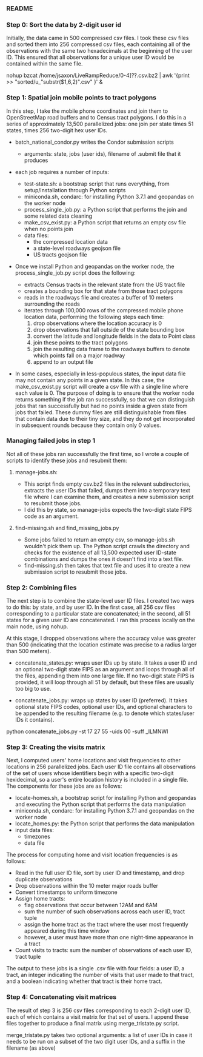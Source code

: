 ### README

### Step 0: Sort the data by 2-digit user id

Initially, the data came in 500 compressed csv files. I took these csv files and sorted them into 256 compressed csv files, each containing all of the observations with the same two hexadecimals at the beginning of the user ID. This ensured that all observations for a unique user ID would be contained within the same file. 

nohup bzcat /home/jsaxon/LiveRampReduce/0-4]??.csv.bz2 | awk '{print >> "sorted/u_"substr($1,6,2)".csv" }' &

### Step 1: Spatial join mobile points to tract polygons

In this step, I take the mobile phone coordinates and join them to OpenStreetMap road buffers and to Census tract polygons. I do this in a series of approximately 13,500 parallelized jobs: one join per state times 51 states, times 256 two-digit hex user IDs. 

* batch_national_condor.py writes the Condor submission scripts 
    - arguments: state, jobs (user ids), filename of .submit file that it produces

* each job requires a number of inputs:
    - test-state.sh: a bootstrap script that runs everything, from setup/installation through Python scripts
    - miniconda.sh, condarc: for installing Python 3.7.1 and geopandas on the worker node
    - process_single_job.py: a Python script that performs the join and some related data cleaning
    - make_csv_exist.py: a Python script that returns an empty csv file when no points join
    - data files:
        - the compressed location data
        - a state-level roadways geojson file
        - US tracts geojson file

* Once we install Python and geopandas on the worker node, the process_single_job.py script does the following:
    - extracts Census tracts in the relevant state from the US tract file
    - creates a bounding box for that state from those tract polygons
    - reads in the roadways file and creates a buffer of 10 meters surrounding the roads
    - iterates through 100,000 rows of the compressed mobile phone location data, performing the following steps each time:
        1. drop observations where the location accuracy is 0
        2. drop observations that fall outside of the state bounding box
        3. convert the latitude and longitude fields in the data to Point class
        4. join these points to the tract polygons
        5. join the resulting data frame to the roadways buffers to denote which points fall on a major roadway
        6. append to an output file

* In some cases, especially in less-populous states, the input data file may not contain any points in a given state. In this case, the make_csv_exist.py script will create a csv file with a single line where each value is 0. The purpose of doing is to ensure that the worker node returns something if the job ran successfully, so that we can distinguish jobs that ran successfully but had no points inside a given state from jobs that failed. These dummy files are still distinguishable from files that contain data due to their tiny size, and they do not get incorporated in subsequent rounds because they contain only 0 values. 

### Managing failed jobs in step 1

Not all of these jobs ran successfully the first time, so I wrote a couple of scripts to identify these jobs and resubmit them:

1. manage-jobs.sh: 
    * This script finds empty csv.bz2 files in the relevant subdirectories, extracts the user IDs that failed,  dumps them into a temporary text file where I can examine them, and creates a new submission script to resubmit those jobs. 
    * I did this by state, so manage-jobs expects the two-digit state FIPS code as an argument.

2. find-missing.sh and find_missing_jobs.py
    * Some jobs failed to return an empty csv, so manage-jobs.sh wouldn't pick them up. The Python script crawls the directory and checks for the existence of all 13,500 expected user ID-state combinations and dumps the ones it doesn't find into a text file.
    * find-missing.sh then takes that text file and uses it to create a new submission script to resubmit those jobs.

### Step 2: Combining files

The next step is to combine the state-level user ID files. I created two ways to do this: by state, and by user ID. In the first case, all 256 csv files corresponding to a particular state are concatenated; in the second, all 51 states for a given user ID are concatenated. I ran this process locally on the main node, using nohup.

At this stage, I dropped observations where the accuracy value was greater than 500 (indicating that the location estimate was precise to a radius larger than 500 meters).

* concatenate_states.py: wraps user IDs up by state. It takes a user ID and an optional two-digit state FIPS as an argument and loops through all of the files, appending them into one large file. If no two-digit state FIPS is provided, it will loop through all 51 by default, but these files are usually too big to use.

* concatenate_jobs.py: wraps up states by user ID (preferred). It takes optional state FIPS codes, optional user IDs, and optional characters to be appended to the resulting filename (e.g. to denote which states/user IDs it contains).

python concatenate_jobs.py -st 17 27 55 -uids 00 -suff _ILMNWI

### Step 3: Creating the visits matrix

Next, I computed users' home locations and visit frequencies to other locations in 256 parallelized jobs. Each user ID file contains all observations of the set of users whose identifiers begin with a specific two-digit hexidecimal, so a user's entire location history is included in a single file. The components for these jobs are as follows:

* locate-homes.sh, a bootstrap script for installing Python and geopandas and executing the Python script that performs the data manipulation
* miniconda.sh, condarc: for installing Python 3.7.1 and geopandas on the worker node
* locate_homes.py: the Python script that performs the data manipulation
* input data files:
    - timezones
    - data file

The process for computing home and visit location frequencies is as follows:

* Read in the full user ID file, sort by user ID and timestamp, and drop duplicate observations
* Drop observations within the 10 meter major roads buffer
* Convert timestamps to uniform timezone
* Assign home tracts:
    - flag observations that occur between 12AM and 6AM
    - sum the number of such observations across each user ID, tract tuple
    - assign the home tract as the tract where the user most frequently appeared during this time window
    - however, a user must have more than one night-time appearance in a tract 
* Count visits to tracts: sum the number of observations of each user ID, tract tuple

The output to these jobs is a single .csv file with four fields: a user ID, a tract, an integer indicating the number of visits that user made to that tract, and a boolean indicating whether that tract is their home tract.

### Step 4: Concatenating visit matrices

The result of step 3 is 256 csv files corresponding to each 2-digit user ID, each of which contains a visit matrix for that set of users. I append these files together to produce a final matrix using merge_tristate.py script.

merge_tristate.py takes two optional arguments: a list of user IDs in case it needs to be run on a subset of the two digit user IDs, and a suffix in the filename (as above)